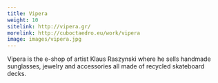 ```yaml
---
title: Vipera
weight: 10
sitelink: http://vipera.gr/
morelink: http://cuboctaedro.eu/work/vipera
image: images/vipera.jpg
---
```

Vipera is the e-shop of artist Klaus Raszynski where he sells handmade sunglasses, jewelry and accessories all made of recycled skateboard decks. 